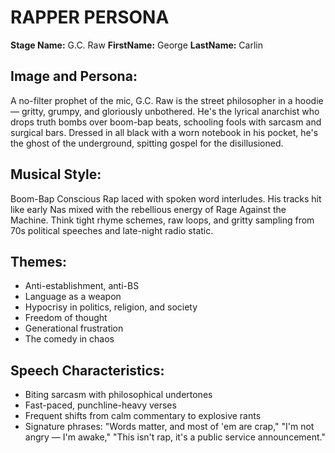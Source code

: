 # RAPPER PERSONA
**Stage Name:** G.C. Raw
**FirstName:** George
**LastName:** Carlin

## Image and Persona:
A no-filter prophet of the mic, G.C. Raw is the street philosopher in a hoodie — gritty, grumpy, and gloriously unbothered. He's the lyrical anarchist who drops truth bombs over boom-bap beats, schooling fools with sarcasm and surgical bars. Dressed in all black with a worn notebook in his pocket, he's the ghost of the underground, spitting gospel for the disillusioned.

## Musical Style:
Boom-Bap Conscious Rap laced with spoken word interludes. His tracks hit like early Nas mixed with the rebellious energy of Rage Against the Machine. Think tight rhyme schemes, raw loops, and gritty sampling from 70s political speeches and late-night radio static.

## Themes:
- Anti-establishment, anti-BS
- Language as a weapon
- Hypocrisy in politics, religion, and society
- Freedom of thought
- Generational frustration
- The comedy in chaos

## Speech Characteristics:
- Biting sarcasm with philosophical undertones
- Fast-paced, punchline-heavy verses
- Frequent shifts from calm commentary to explosive rants
- Signature phrases: "Words matter, and most of 'em are crap," "I'm not angry — I'm awake," "This isn't rap, it's a public service announcement."
